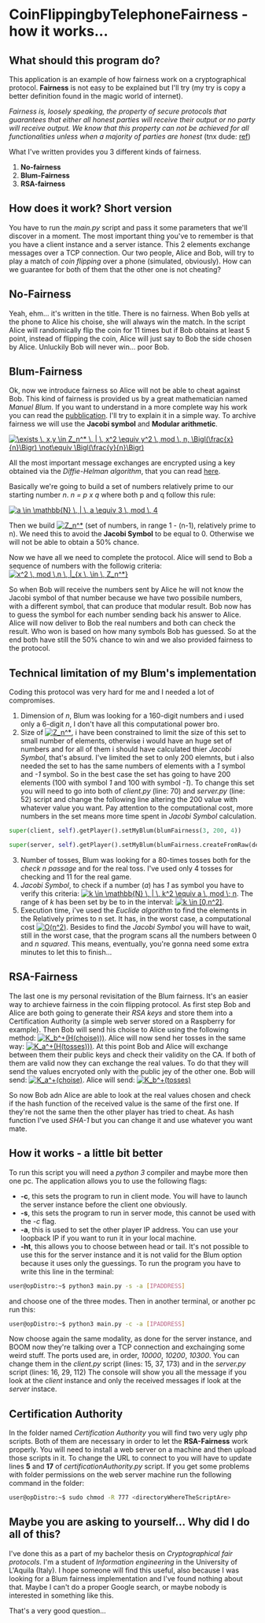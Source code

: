 # CoinFlippingbyTelephoneFairness - how it works...

## What should this program do?

This application is an example of how fairness work on a cryptographical protocol. **Fairness** is not easy to be explained but I'll try (my try is copy a better definition found in the magic world of internet). 

*Fairness is, loosely speaking, the property of secure protocols that guarantees that either all honest parties will receive their output or no party will receive output. We know that this property can not be achieved for all functionalities unless when a majority of parties are honest* (tnx dude: [ref]( https://crypto.stackexchange.com/questions/20238/fairness-in-cryptography))

What I've written provides you 3 different kinds of fairness.

1. **No-fairness**
2. **Blum-Fairness**
3. **RSA-fairness**

## How does it work? Short version

You have to run the *main.py* script and pass it some parameters that we'll discover in a moment. The most important thing you've to remember is that you have a client instance and a server istance.
This 2 elements exchange messages over a TCP connection.
Our two people, Alice and Bob, will try to play a match of *coin flipping* over a phone (simulated, obviously). How can we guarantee for both of them that the other one is not cheating? 

## No-Fairness

Yeah, ehm... it's written in the title. There is no fairness.
When Bob yells at the phone to Alice his choise, she will always win the match. In the script Alice will randomically flip the coin for 11 times but if Bob obtains at least 5 point, instead of flipping the coin, Alice will just say to Bob the side chosen by Alice.
Unluckily Bob will never win... poor Bob.

## Blum-Fairness

Ok, now we introduce fairness so Alice will not be able to cheat against Bob. This kind of fairness is provided us by a great mathematician named *Manuel Blum*.
If you want to understand in a more complete way his work you can read the [pubblication](http://citeseerx.ist.psu.edu/viewdoc/download;jsessionid=51B5F706A8A9CE5DF3AE21FC086830E7?doi=10.1.1.453.3609&rep=rep1&type=pdf).
I'll try to explain it in a simple way.
To archive fairness we will use the **Jacobi symbol** and **Modular arithmetic**. 

<a href="https://www.codecogs.com/eqnedit.php?latex=\exists&space;\,&space;x,y&space;\in&space;Z_n^*&space;\,&space;|&space;\,&space;x^2&space;\equiv&space;y^2&space;\,&space;mod&space;\,&space;n,&space;\Bigl(\frac{x}{n}\Bigr)&space;\not\equiv&space;\Bigl(\frac{y}{n}\Bigr)" target="_blank"><img src="https://latex.codecogs.com/gif.latex?\exists&space;\,&space;x,y&space;\in&space;Z_n^*&space;\,&space;|&space;\,&space;x^2&space;\equiv&space;y^2&space;\,&space;mod&space;\,&space;n,&space;\Bigl(\frac{x}{n}\Bigr)&space;\not\equiv&space;\Bigl(\frac{y}{n}\Bigr)" title="\exists \, x,y \in Z_n^* \, | \, x^2 \equiv y^2 \, mod \, n, \Bigl(\frac{x}{n}\Bigr) \not\equiv \Bigl(\frac{y}{n}\Bigr)" /></a>

All the most important message exchanges are encrypted using a key obtained via the *Diffie-Helman algorithm*, that you can read [here](https://en.wikipedia.org/wiki/Diffie%E2%80%93Hellman_key_exchange).

Basically we're going to build a set of numbers relatively prime to our starting number *n*. *n = p x q* where both p and q follow this rule: 

<a href="https://www.codecogs.com/eqnedit.php?latex=a&space;\in&space;\mathbb{N}&space;\,&space;|&space;\,&space;a&space;\equiv&space;3&space;\,&space;mod&space;\,&space;4" target="_blank"><img src="https://latex.codecogs.com/gif.latex?a&space;\in&space;\mathbb{N}&space;\,&space;|&space;\,&space;a&space;\equiv&space;3&space;\,&space;mod&space;\,&space;4" title="a \in \mathbb{N} \, | \, a \equiv 3 \, mod \, 4" /></a>

Then we build <a href="https://www.codecogs.com/eqnedit.php?latex=Z_n^*" target="_blank"><img src="https://latex.codecogs.com/gif.latex?Z_n^*" title="Z_n^*" /></a> (set of numbers, in range 1 - (n-1), relatively prime to n). We need this to avoid the **Jacobi Symbol** to be equal to 0. Otherwise we will not be able to obtain a 50% chance.

Now we have all we need to complete the protocol. Alice will send to Bob a sequence of numbers with the followig criteria: <a href="https://www.codecogs.com/eqnedit.php?latex=x^2&space;\,&space;mod&space;\,n&space;\,&space;|_{x&space;\,&space;\in&space;\,&space;Z_n^*}" target="_blank"><img src="https://latex.codecogs.com/gif.latex?x^2&space;\,&space;mod&space;\,n&space;\,&space;|_{x&space;\,&space;\in&space;\,&space;Z_n^*}" title="x^2 \, mod \,n \, |_{x \, \in \, Z_n^*}" /></a>

So when Bob will receive the numbers sent by Alice he will not know the Jacobi symbol of that number because we have two possibile numbers, with a different symbol, that can produce that modular result. Bob now has to guess the symbol for each number sending back his answer to Alice. Alice will now deliver to Bob the real numbers and both can check the result. Who won is based on how many symbols Bob has guessed. So at the end both have still the 50% chance to win and we also provided fairness to the protocol.

## Technical limitation of my Blum's implementation

Coding this protocol was very hard for me and I needed a lot of compromises. 
1. Dimension of *n*, Blum was looking for a 160-digit numbers and i used only a 6-digit *n*, I don't have all this computational power bro.
2. Size of <a href="https://www.codecogs.com/eqnedit.php?latex=Z_n^*" target="_blank"><img src="https://latex.codecogs.com/gif.latex?Z_n^*" title="Z_n^*" /></a>, i have been constrained to limit the size of this set to small number of elements, otherwise i would have an huge set of numbers and for all of them i should have calculated thier *Jacobi Symbol*, that's absurd. I've limited the set to only 200 elemnts, but i also needed the set to has the same numbers of elements with a *1* symbol and *-1* symbol. So in the best case the set has going to have 200 elements (100 with symbol *1* and 100 with symbol *-1*). To change this set you will need to go into both of *client.py* (line: 70) and *server.py* (line: 52) script and change the following line altering the 200 value with whatever value you want. Pay attention to the computational cost, more numbers in the set means more time spent in *Jacobi Symbol* calculation. 
```python
super(client, self).getPlayer().setMyBlum(blumFairness(3, 200, 4))
```
```python
super(server, self).getPlayer().setMyBlum(blumFairness.createFromRaw(decryptedMessage, 200, 4, True))
```
3. Number of tosses, Blum was looking for a 80-times tosses both for the *check n passage* and for the real toss. I've used only 4 tosses for checking and 11 for the real game.
4. *Jacobi Symbol*, to check if a number (*a*) has *1* as symbol you have to verify this criteria: <a href="https://www.codecogs.com/eqnedit.php?latex=k&space;\in&space;\mathbb{N}&space;\,&space;|&space;\,&space;k^2&space;\equiv&space;a&space;\,&space;mod&space;\;&space;n" target="_blank"><img src="https://latex.codecogs.com/gif.latex?k&space;\in&space;\mathbb{N}&space;\,&space;|&space;\,&space;k^2&space;\equiv&space;a&space;\,&space;mod&space;\;&space;n" title="k \in \mathbb{N} \, | \, k^2 \equiv a \, mod \; n" /></a>. The range of *k* has been set by be to in the interval: <a href="https://www.codecogs.com/eqnedit.php?latex=k&space;\in&space;[0,n^2]" target="_blank"><img src="https://latex.codecogs.com/gif.latex?k&space;\in&space;[0,n^2]" title="k \in [0,n^2]" /></a>.
4. Execution time, i've used the *Euclide algorithm* to find the elements in the Relatively primes to n set. It has, in the worst case, a computational cost <a href="https://www.codecogs.com/eqnedit.php?latex=O(n^2)" target="_blank"><img src="https://latex.codecogs.com/gif.latex?O(n^2)" title="O(n^2)" /></a>. Besides to find the *Jacobi Symbol* you will have to wait, still in the worst case, that the program scans all the numbers between 0 and *n squared*. This means, eventually, you're gonna need some extra minutes to let this to finish...

## RSA-Fairness

The last one is my personal revisitation of the Blum fairness. It's an easier way to archieve fairness in the coin flipping protocol. As first step Bob and Alice are both going to generate their *RSA keys* and store them into a Certification Authority (a simple web server stored on a Raspberry for example). Then Bob will send his choise to Alice using the following method: <a href="https://www.codecogs.com/eqnedit.php?latex=K_b^&plus;(H(choise)))" target="_blank"><img src="https://latex.codecogs.com/gif.latex?K_b^&plus;(H(choise)))" title="K_b^+(H(choise)))" /></a>.
Alice will now send her tosses in the same way:  <a href="https://www.codecogs.com/eqnedit.php?latex=K_a^&plus;(H(choise)))" target="_blank"><img src="https://latex.codecogs.com/gif.latex?K_a^&plus;(H(tosses)))" title="K_a^+(H(tosses)))" /></a>.
At this point Bob and Alice will exchange between them their public keys and check their validity on the CA. If both of them are valid now they can exchange the real values. To do that they will send the values encryoted only with the public jey of the other one. Bob will send:  <a href="https://www.codecogs.com/eqnedit.php?latex=K_a^&plus;(choise)" target="_blank"><img src="https://latex.codecogs.com/gif.latex?K_a^&plus;(choise)" title="K_a^+(choise)" /></a>.
Alice will send:  <a href="https://www.codecogs.com/eqnedit.php?latex=K_b^&plus;(tosses)" target="_blank"><img src="https://latex.codecogs.com/gif.latex?K_b^&plus;(tosses)" title="K_b^+(tosses)" /></a>

So now Bob adn Alice are able to look at the real values chosen and check if the hash function of the received value is the same of the first one. If they're not the same then the other player has tried to cheat. As hash function I've used *SHA-1* but you can change it and use whatever you want mate.

## How it works - a little bit better

To run this script you will need a *python 3* compiler and maybe more then one pc. 
The application allows you to use the following flags:
* **-c**, this sets the program to run in client mode. You will have to launch the server instance before the client one obviously.
* **-s**, this sets the program to run in server mode, this cannot be used with the *-c* flag.
* **-a**, this is used to set the other player IP address. You can use your loopback IP if you want to run it in your local machine.
* **-ht**, this allows you to choose between head or tail. It's not possible to use this for the server instance and it is not valid for the Blum option because it uses only the guessings.
To run the program you have to write this line in the terminal: 
```bash
user@opDistro:~$ python3 main.py -s -a [IPADDRESS]
```
and choose one of the three modes. Then in another terminal, or another pc run this:
```bash
user@opDistro:~$ python3 main.py -c -a [IPADDRESS]
```
Now choose again the same modality, as done for the server instance, and BOOM now they're talking over a TCP connection and exchainging some weird stuff.
The ports used are, in order, *10000*, *10200*, *10300*. You can change them in the *client.py* script (lines: 15, 37, 173) and in the *server.py* script (lines: 16, 29, 112)
The console will show you all the message if you look at the *client* instance and only the received messages if look at the *server* instace.

## Certification Authority
In the folder named *Certification Authority* you will find two very ugly php scripts. Both of them are necessary in order to let the **RSA-Fairness** work properly. You will need to install a web server on a machine and then upload those scripts in it. To change the URL to connect to you will have to update lines **5** and **17** of *certificationAuthority.py* script. If you get some problems with folder permissions on the web server machine run the following command in the folder:
```bash
user@opDistro:~$ sudo chmod -R 777 <directoryWhereTheScriptAre>
```

## Maybe you are asking to yourself... Why did I do all of this?

I've done this as a part of my bachelor thesis on *Cryptographical fair protocols*. I'm a student of *Information engineering* in the University of L'Aquila (Italy). 
I hope someone will find this useful, also because I was looking for a Blum fairness implementation and I've found nothing about that. 
Maybe I can't do a proper Google search, or maybe nobody is interested in something like this.

That's a very good question...
